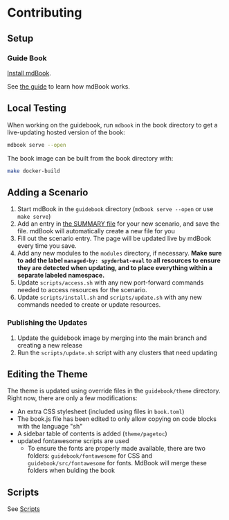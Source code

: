 # Contributing

## Setup

### Guide Book

[Install mdBook](https://rust-lang.github.io/mdBook/guide/installation.html).

See [the guide](https://rust-lang.github.io/mdBook/) to learn how mdBook works.

## Local Testing

When working on the guidebook, run `mdbook` in the book directory to get a live-updating hosted version of the book:

```sh
mdbook serve --open
```

The book image can be built from the book directory with:

```sh
make docker-build
```

## Adding a Scenario

1. Start mdBook in the `guidebook` directory (`mdbook serve --open` or use `make serve`)
2. Add an entry in [the SUMMARY file](./guidebook/src/SUMMARY.md) for your new scenario, and save the file. mdBook will automatically create a new file for you
3. Fill out the scenario entry. The page will be updated live by mdBook every time you save.
4. Add any new modules to the `modules` directory, if necessary. **Make sure to add the label `managed-by: spyderbat-eval` to all resources to ensure they are detected when updating, and to place everything within a separate labeled namespace.**
5. Update `scripts/access.sh` with any new port-forward commands needed to access resources for the scenario.
6. Update `scripts/install.sh` and `scripts/update.sh` with any new commands needed to create or update resources.

### Publishing the Updates

1. Update the guidebook image by merging into the main branch and creating a new release
2. Run the `scripts/update.sh` script with any clusters that need updating

## Editing the Theme

The theme is updated using override files in the `guidebook/theme` directory. Right now, there are only a few modifications:

* An extra CSS stylesheet (included using files in `book.toml`)
* The book.js file has been edited to only allow copying on code blocks with the language "sh"
* A sidebar table of contents is added (`theme/pagetoc`)
* updated fontawesome scripts are used
    * To ensure the fonts are properly made available, there are two folders: `guidebook/fontawesome` for CSS and `guidebook/src/fontawesome` for fonts. MdBook will merge these folders when bulding the book

## Scripts

See [Scripts](./scripts/README.md)

